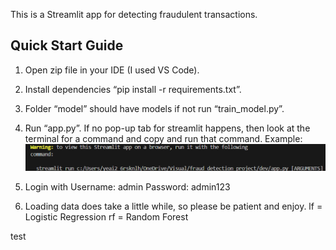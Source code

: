 This is a Streamlit app for detecting fraudulent transactions.

## Quick Start Guide
1.	Open zip file in your IDE (I used VS Code).

2.	Install dependencies “pip install -r requirements.txt”.

3.	Folder “model” should have models if not run “train_model.py”.

4.	Run “app.py”. If no pop-up tab for streamlit happens, then look at the terminal for a command and copy and run that command.  Example: ![alt text](image.png)

5.	Login with 
    Username: admin
    Password: admin123

6.	Loading data does take a little while, so please be patient and enjoy. 
    lf = Logistic Regression
    rf = Random Forest

test